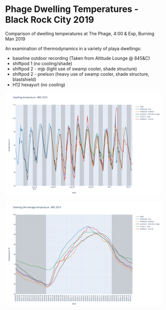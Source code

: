 # Phage Dwelling Temperatures - Black Rock City 2019

Comparison of dwelling temperatures at The Phage, 4:00 &amp; Esp, Burning Man 2019

An examination of thermodynamics in a variety of playa dwellings:
* baseline outdoor recording (Taken from Altitude Lounge @ 845&C)
* shiftpod 1 (no cooling/shade)
* shiftpod 2 - mjp (light use of swamp cooler, shade structure)
* shiftpod 2 - pnelson (heavy use of swamp cooler, shade structure, blastshield)
* H12 hexayurt (no cooling)


![BRC temperatures](docs/figures/phage_temperature_F_2019.png)

![24H average temperature](docs/figures/phage_average_temperature_2019.png)

